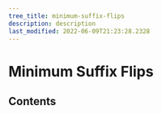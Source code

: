 ```yaml
---
tree_title: minimum-suffix-flips
description: description
last_modified: 2022-06-09T21:23:28.2328
---
```


# Minimum Suffix Flips

## Contents
